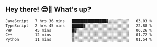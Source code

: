 ## Hey there! 😎👋 What's up?

<!--START_SECTION:waka-->

```txt
JavaScript   7 hrs 36 mins   ███████████████▓░░░░░░░░░   63.03 %
TypeScript   2 hrs 45 mins   █████▓░░░░░░░░░░░░░░░░░░░   22.88 %
PHP          45 mins         █▓░░░░░░░░░░░░░░░░░░░░░░░   06.26 %
C++          12 mins         ▒░░░░░░░░░░░░░░░░░░░░░░░░   01.72 %
Python       11 mins         ▒░░░░░░░░░░░░░░░░░░░░░░░░   01.54 %
```

<!--END_SECTION:waka-->

